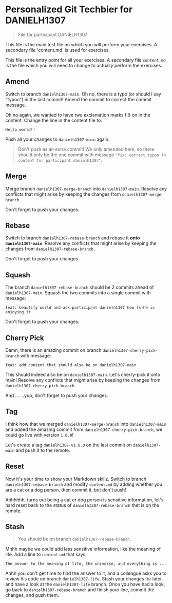 # Personalized Git Techbier for DANIELH1307

> File for participant DANIELH1307

This file is the main test file on which you will perform your exercises. A
secondary file 'content.md' is used for  exercises.

This file is the entry point for all your exercises. A secondary file
`content.md` is the file which you will need to change to actually perform the
exercises.

## Amend

Switch to branch `danielh1307-main`. Oh no, there is a typo (or should I say "typoo") in
the last commit! Amend the commit to correct the commit message.

Oh no again, we wanted to have two exclamation marks (!!) on in the content.
Change the line in the content file to:

```
Hello world!!
```

Push all your changes to `danielh1307-main` again.

> Don't push as an extra commit! We only amended here, so there should only be
> the one commit with message
> `"fix: correct typoo in content for participant danielh1307"`.

## Merge

Merge branch `danielh1307-merge-branch` into `danielh1307-main`. Resolve any conflicts that might arise
by keeping the changes from `danielh1307-merge-branch`.

Don't forget to push your changes.

## Rebase

Switch to branch `danielh1307-rebase-branch` and rebase it **onto `danielh1307-main`**. Resolve any
conflicts that might arise by keeping the changes from `danielh1307-rebase-branch`.

Don't forget to push your changes.

## Squash

The branch `danielh1307-rebase-branch` should be 2 commits ahead of `danielh1307-main`. Squash the two
commits into a single commit with message:

```
feat: beautify world and ask participant danielh1307 how (s)he is enjoying it
```

Don't forget to push your changes.

## Cherry Pick

Damn, there is an amazing commit on branch `danielh1307-cherry-pick-branch` with message:

```
feat: add content that should also be on danielh1307-main
```

This should indeed also be on `danielh1307-main`. Let's cherry-pick it onto main! Resolve
any conflicts that might arise by keeping the changes from `danielh1307-cherry-pick-branch`.

And ...
...yup, don't forget to push your changes.

## Tag

I think how that we merged `danielh1307-merge-branch` into `danielh1307-main` and added the amazing
commit from `danielh1307-cherry-pick-branch`, we could go live with version `1.0.0`!

Let's create a tag `danielh1307-v1.0.0` on the last commit on `danielh1307-main` and push it to the
remote.

## Reset

Now it's your time to show your Markdown skillz. Switch to branch `danielh1307-rebase-branch`
and modify `content.md` by adding whether you are a cat or a dog person, then
commit it, but don't push!

Ahhhhhh, turns out being a cat or dog person is sensitive information, let's
hard reset back to the status of `danielh1307-rebase-branch` that is on the remote.

## Stash

> You should be on branch `danielh1307-rebase-branch`.

Mhhh maybe we could add less sensitive information, like the meaning of life.
Add a line to `content.md` that says:

```
The answer to the meaning of life, the universe, and everything is ...
```

Ahhh you don't get time to find the answer to it, and a colleague asks you to
review his code on branch `danielh1307-life`. Stash your changes for later, and have a
look at the `danielh1307-life` branch. Once you have had a look, go back to
`danielh1307-rebase-branch` and finish your line, commit the changes, and push them.
